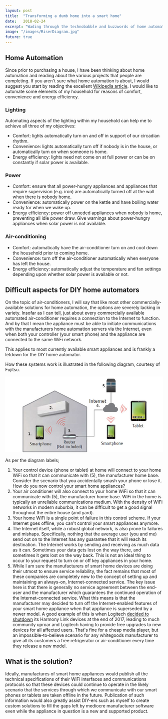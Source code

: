```yaml
---
layout: post
title:  "Transforming a dumb home into a smart home"
date:   2018-02-24
excerpt: "Wading through the technobabble and buzzwords of home automation"
image: "/images/RiserDiagram.jpg"
future: true
---
```


## Home Automation
Since prior to purchasing a house, I have been thinking about home automation and reading about the various projects that people are completing. If you aren't sure what home automation is about, I would suggest you start by reading the excellent [Wikipedia article](https://en.wikipedia.org/wiki/Home_automation). I would like to automate some elements of my household for reasons of comfort, convenience and energy efficiency.

### Lighting
Automating aspects of the lighting within my household can help me to achieve all three of my objectives:
* Comfort: lights automatically turn on and off in support of our circadian rhythm.
* Convenience: lights automatically turn off if nobody is in the house, or automatically turn on when someone is home.
* Energy efficiency: lights need not come on at full power or can be on constantly if solar power is available.

### Power
* Comfort: ensure that all power-hungry appliances and appliances that require supervision (e.g. iron) are automatically turned off at the wall when there is nobody home.
* Convenience: automatically power on the kettle and have boiling water ready for when we wake up.
* Energy efficiency: power off unneded appliances when nobody is home, preventing all idle power draw. Give warnings about power-hungry appliances when solar power is not available.

### Air-conditioning
* Comfort: automatically have the air-conditioner turn on and cool down the household prior to coming home.
* Convenience: turn off the air-conditioner automatically when everyone has left the house.
* Energy efficiency: automatically adjust the temperature and fan settings depending upon whether solar power is available or not.


## Difficult aspects for DIY home automators
On the topic of air-conditioners, I will say that like most other commercially-available solutions for home automation, the options are severely lacking in variety. Insofar as I can tell, just about every commercially available automated air-conditioner requires a connection to the Internet to function. And by that I mean the appliance must be able to initiate communications with the manufacturers home automation servers via the Internet, even when both your controller (your smart phone) and the appliance are connected to the same WiFi network.

This applies to most currently available smart appliances and is frankly a letdown for the DIY home automator.

How these systems work is illustrated in the following diagram, courtesy of Fujitsu.

![Fujitsu WiFi air-conditioner control flow diagram](images/fujitsu-img-wi-fi-system-diagram.jpg)

As per the diagram labels;
1. Your control device (phone or tablet) at home will connect to your home WiFi so that it can communicate with (5), the manufacturer home base. Consider the scenario that you accidentally smash your phone or lose it. How do you now control your smart home appliances?
2. Your air conditioner will also connect to your home WiFi so that it can communicate with (5), the manufacturer home base. WiFi in the home is typically an unreliable communications medium. With the density of WiFi networks in modern suburbia, it can be difficult to get a good signal throughout the entire house (and yard).
3. Your home WiFi is a single point of failure in this control scheme. If your Internet goes offline, you can't control your smart appliances anymore.
4. The Internet itself, while a robust global network, is also prone to failures and mishaps. Specifically, nothing that the average user (you and me) send out on to the Internet has any guarantee that it will reach its destination. The Internet works by sending and receiving as much data as it can. Sometimes your data gets lost on the way there, and sometimes it gets lost on the way back. This is not an ideal thing to occur to your request to turn on or off key appliances in your home.
5. While I am sure the manufacturers of smart home devices are doing their utmost to ensure service reliability, the fact remains that most of these companies are completely new to the concept of setting up and maintaining an always-on, Internet-connected service. The key issue here is that there is generally no service agreement between the end-user and the manufacturer which guarantees the continued operation of the Internet-connected service. What this means is that the manufacturer may decided to turn off the Internet-enabled features of your smart home appliance when that appliance is superseded by a newer model. A good example of this is when Logitech [decided to shutdown](https://arstechnica.com/gadgets/2017/11/logitech-to-shut-down-service-and-support-for-harmony-link-devices-in-2018/) its Harmony Link devices at the end of 2017, leading to much community uproar and Logitech having to provide free upgrades to new devices for all affected users. That's fine for a cheap media player, but an impossible-to-believe scenario for any whitegoods manufacturer to give all its customers a free refrigerator or air-conditioner every time they release a new model.

## What is the solution?
Ideally, manufactures of smart home appliances would publish all the technical specifications of their WiFi interfaces and communications protocols so that these devices could continue to operate in the likely scenario that the services through which we communicate with our smart phones or tablets are taken offline in the future. Publication of such information would also greatly assist DIY-ers such as myself to create custom solutions to fill the gaps left by mediocre manufacturer software even while the appliance in question is a new and supported product.
